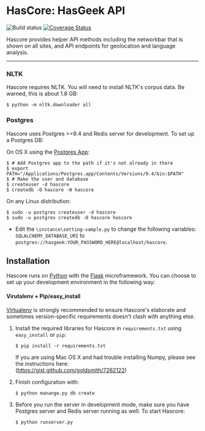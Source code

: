 HasCore: HasGeek API
====================

![Build status](https://secure.travis-ci.org/hasgeek/hascore.png)
[![Coverage Status](https://coveralls.io/repos/hasgeek/hascore/badge.png?branch=master)](https://coveralls.io/r/hasgeek/hascore?branch=master)

Hascore provides helper API methods including the networkbar that is shown on all sites, and API endpoints for geolocation and language analysis.

-----
### NLTK

Hascore requires NLTK. You will need to install NLTK's corpus data. Be warned, this is about 1.8 GB:

    $ python -m nltk.downloader all
    
### Postgres

Hascore uses Postgres >=9.4 and Redis server for development. To set up a Postgres DB:

On OS X using the [Postgres App](http://postgresapp.com):

    $ # Add Postgres app to the path if it's not already in there
    $ export PATH="/Applications/Postgres.app/Contents/Versions/9.4/bin:$PATH"
    $ # Make the user and database
    $ createuser -d hascore 
    $ createdb -O hascore -W hascore

On any Linux distribution:

    $ sudo -u postgres createuser -d hascore
    $ sudo -u postgres createdb -O hascore hascore
    
* Edit the `\instance\setting-sample.py` to change the following variables: `SQLALCHEMY_DATABASE_URI` to `postgres://hasgeek:YOUR_PASSWORD_HERE@localhost/hascore`.

## Installation

Hascore runs on [Python](https://www.python.org) with the [Flask](http://flask.pocoo.org/) microframework. You can choose to set up your development environment in the following way:

#### Virutalenv + Pip/easy_install

[Virtualenv](docs.python-guide.org/en/latest/dev/virtualenvs/) is strongly recommended to ensure Hascore's elaborate and sometimes version-specific requirements doesn't clash with anything else.

1. Install the required libraries for Hascore in `requirements.txt` using `easy_install` or `pip`:

    `$ pip install -r requirements.txt`

   If you are using Mac OS X and had trouble installing Numpy, please see the instructions here:            
   (https://gist.github.com/goldsmith/7262122)

  
2. Finish configuration with:

    `$ python manange.py db create`

3. Before you run the server in development mode, make sure you have Postgres server and Redis server running as well. To start     Hascore:

    `$ python runserver.py`


